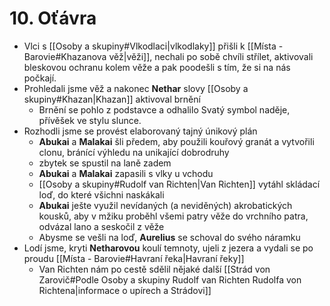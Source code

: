 # 10. Oťávra
- Vlci s [[Osoby a skupiny#Vlkodlaci|vlkodlaky]] přišli k [[Místa - Barovie#Khazanova věž|věži]], nechali po sobě chvíli střílet, aktivovali bleskovou ochranu kolem věže a pak poodešli s tím, že si na nás počkají.
- Prohledali jsme věž a nakonec **Nethar** slovy [[Osoby a skupiny#Khazan|Khazan]] aktivoval brnění 
	- Brnění se pohlo z podstavce a odhalilo Svatý symbol naděje, přívěšek ve stylu slunce.
- Rozhodli jsme se provést elaborovaný tajný únikový plán
	- **Abukai** a **Malakai** šli předem, aby použili kouřový granát a vytvořili clonu, bránící výhledu na unikající dobrodruhy
	- zbytek se spustil na laně zadem
	- **Abukai** a **Malakai** zapasili s vlky u vchodu
	- [[Osoby a skupiny#Rudolf van Richten|Van Richten]] vytáhl skládací loď, do které všichni naskákali
	- **Abukai** ješte využil nevídaných (a neviděných) akrobatických kousků, aby v mžiku proběhl všemi patry věže do vrchního patra, odvázal lano a seskočil z věže
	- Abysme se vešli na loď, **Aurelius** se schoval do svého náramku
- Lodí jsme, kryti **Netharovou** koulí temnoty, ujeli z jezera a vydali se po proudu [[Místa - Barovie#Havraní řeka|Havraní řeky]]
	- Van Richten nám po cestě sdělil nějaké další [[Strád von Zarovič#Podle Osoby a skupiny Rudolf van Richten Rudolfa von Richtena|informace o upírech a Strádovi]] 
